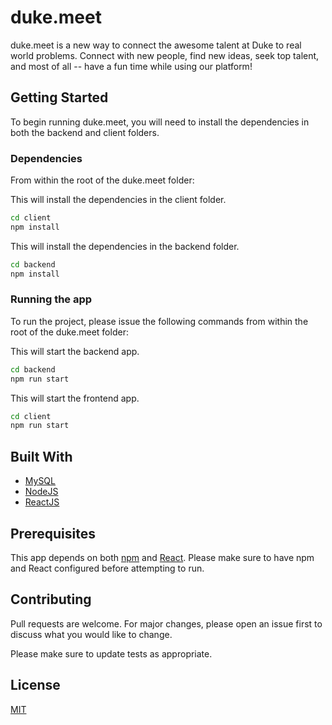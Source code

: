 # duke.meet

duke.meet is a new way to connect the awesome talent at Duke to real world problems. Connect with new people, find new ideas, seek top talent, and most of all -- have a fun time while using our platform!

## Getting Started

To begin running duke.meet, you will need to install the dependencies in both the backend and client folders.

### Dependencies
From within the root of the duke.meet folder:

This will install the dependencies in the client folder.
```bash
cd client
npm install
```
This will install the dependencies in the backend folder.
```bash
cd backend
npm install
```

### Running the app
To run the project, please issue the following commands from within the root of the duke.meet folder:

This will start the backend app.
```bash
cd backend
npm run start
```
This will start the frontend app.
```bash
cd client
npm run start
```

## Built With
* [MySQL](https://www.mysql.com)
* [NodeJS](https://nodejs.org/en/)
* [ReactJS](https://reactjs.org)

## Prerequisites
This app depends on both [npm](https://www.npmjs.com) and [React](https://reactjs.org). Please make sure to have npm and React configured before attempting to run.

## Contributing
Pull requests are welcome. For major changes, please open an issue first to discuss what you would like to change.

Please make sure to update tests as appropriate.

## License
[MIT](https://choosealicense.com/licenses/mit/)
